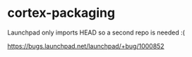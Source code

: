 cortex-packaging
================

Launchpad only imports HEAD so a second repo is needed :(

https://bugs.launchpad.net/launchpad/+bug/1000852
